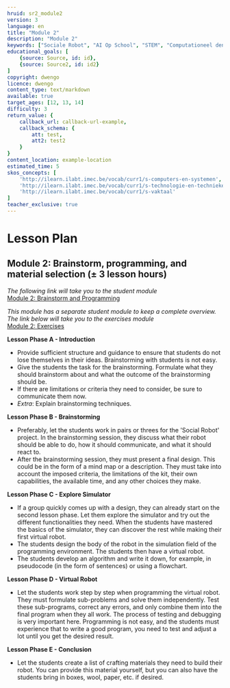 ```yaml
---
hruid: sr2_module2
version: 3
language: en
title: "Module 2"
description: "Module 2"
keywords: ["Sociale Robot", "AI Op School", "STEM", "Computationeel denken", "Grafisch programmeren"]
educational_goals: [
    {source: Source, id: id}, 
    {source: Source2, id: id2}
]
copyright: dwengo
licence: dwengo
content_type: text/markdown
available: true
target_ages: [12, 13, 14]
difficulty: 3
return_value: {
    callback_url: callback-url-example,
    callback_schema: {
        att: test,
        att2: test2
    }
}
content_location: example-location
estimated_time: 5
skos_concepts: [
    'http://ilearn.ilabt.imec.be/vocab/curr1/s-computers-en-systemen', 
    'http://ilearn.ilabt.imec.be/vocab/curr1/s-technologie-en-technieken', 
    'http://ilearn.ilabt.imec.be/vocab/curr1/s-vaktaal'
]
teacher_exclusive: true
---
```

# Lesson Plan
## Module 2: Brainstorm, programming, and material selection (± 3 lesson hours)

*The following link will take you to the student module* <br>
[Module 2: Brainstorm and Programming](https://www.dwengo.org/learning-path.html?hruid=sr2&language=en "Module 2")

*This module has a separate student module to keep a complete overview. The link below will take you to the exercises module* <br>
[Module 2: Exercises](https://www.dwengo.org/learning-path.html?hruid=sr2_oefeningen&language=en "Module 2: Exercises")

**Lesson Phase A - Introduction**
* Provide sufficient structure and guidance to ensure that students do not lose themselves in their ideas. Brainstorming with students is not easy.
* Give the students the task for the brainstorming. Formulate what they should brainstorm about and what the outcome of the brainstorming should be.
* If there are limitations or criteria they need to consider, be sure to communicate them now.
* *Extra*: Explain brainstorming techniques.

**Lesson Phase B - Brainstorming**
* Preferably, let the students work in pairs or threes for the 'Social Robot' project. In the brainstorming session, they discuss what their robot should be able to do, how it should communicate, and what it should react to.
* After the brainstorming session, they must present a final design. This could be in the form of a mind map or a description. They must take into account the imposed criteria, the limitations of the kit, their own capabilities, the available time, and any other choices they make.

**Lesson Phase C - Explore Simulator**
* If a group quickly comes up with a design, they can already start on the second lesson phase. Let them explore the simulator and try out the different functionalities they need. When the students have mastered the basics of the simulator, they can discover the rest while making their first virtual robot.
* The students design the body of the robot in the simulation field of the programming environment. The students then have a virtual robot.
* The students develop an algorithm and write it down, for example, in pseudocode (in the form of sentences) or using a flowchart.

**Lesson Phase D - Virtual Robot**
* Let the students work step by step when programming the virtual robot. They must formulate sub-problems and solve them independently. Test these sub-programs, correct any errors, and only combine them into the final program when they all work. The process of testing and debugging is very important here. Programming is not easy, and the students must experience that to write a good program, you need to test and adjust a lot until you get the desired result.

**Lesson Phase E - Conclusion**
* Let the students create a list of crafting materials they need to build their robot. You can provide this material yourself, but you can also have the students bring in boxes, wool, paper, etc. if desired.